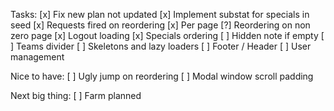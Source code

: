 Tasks:
[x] Fix new plan not updated
[x] Implement substat for specials in seed
[x] Requests fired on reordering
[x] Per page
[?] Reordering on non zero page
[x] Logout loading
[x] Specials ordering
[ ] Hidden note if empty
[ ] Teams divider
[ ] Skeletons and lazy loaders
[ ] Footer / Header
[ ] User management

Nice to have:
[ ] Ugly jump on reordering
[ ] Modal window scroll padding

Next big thing:
[ ] Farm planned
